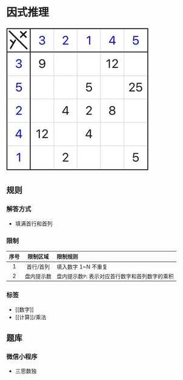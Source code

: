 # 因式推理

![题](../images/因式推理.png)

## 规则

### 解答方式

- 填满首行和首列

### 限制

| 序号  | 限制区域  | 限制规则                       |
|:---:|:-----:|:---------------------------|
|  1  | 首行/首列 | 填入数字 1~N 不重复               |
|  2  | 盘内提示数 | 盘内提示数`P`: 表示对应首行数字和首列数字的乘积 |

### 标签

- [[数字]]
- [[计算]]/乘法

## 题库

### 微信小程序

- 三思数独
